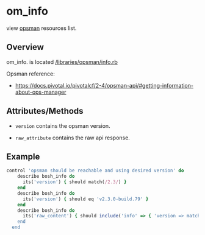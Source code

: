 # om_info

view [opsman](readme.md) resources list.

## Overview

om_info. is located [/libraries/opsman/info.rb](/libraries/opsman/info.rb)

Opsman reference:

* https://docs.pivotal.io/pivotalcf/2-4/opsman-api/#getting-information-about-ops-manager


## Attributes/Methods


* `version` contains the opsman version.


* `raw_attribute` contains the raw api response.


## Example

```ruby
control 'opsman should be reachable and using desired version' do
    describe bosh_info do
      its('version') { should match(/2.3/) }
    end
    describe bosh_info do
      its('version') { should eq 'v2.3.0-build.79' }
    end
    describe bosh_info do
      its('raw_content') { should include('info' => { 'version => match(/2.3/) }) }
    end
  end

```
